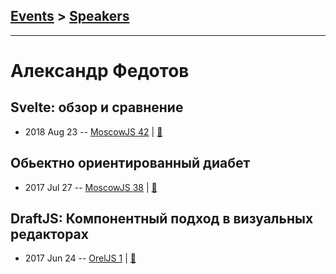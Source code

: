 ## [Events](../README.md) > [Speakers](../speakers.md)
---

# Александр Федотов

## Svelte: обзор и сравнение
- 2018 Aug 23 -- [MoscowJS 42](https://youtu.be/tgvgCAOR4O8)  | [:notebook:](https://cloud.mail.ru/public/LqbY/4yiKD6XZf)  
## Обьектно ориентированный диабет
- 2017 Jul 27 -- [MoscowJS 38](https://www.youtube.com/watch?v=9Cs2fhWfnBQ)  | [:notebook:](https://cloud.mail.ru/public/7GFJ/6KtGrcEpt)  
## DraftJS: Компонентный подход в визуальных редакторах
- 2017 Jun 24 -- [OrelJS 1](https://www.youtube.com/watch?v=d3SBwnpvMIQ)  | [:notebook:](http://oreljs.ru/first/files/OrelJS%2024.06.17%20-%20%D0%A4%D0%B5%D0%B4%D0%BE%D1%82%D0%BE%D0%B2%20%D0%90.%20%20DraftJS%20%D0%9A%D0%BE%D0%BC%D0%BF%D0%BE%D0%BD%D0%B5%D0%BD%D1%82%D0%BD%D1%8B%D0%B9%20%D0%BF%D0%BE%D0%B4%D1%85%D0%BE%D0%B4%20%D0%B2%20%D0%B2%D0%B8%D0%B7%D1%83%D0%B0%D0%BB%D1%8C%D0%BD%D1%8B%D1%85%20%D1%80%D0%B5%D0%B4%D0%B0%D0%BA%D1%82%D0%BE%D1%80%D0%B0%D1%85.pdf)  
